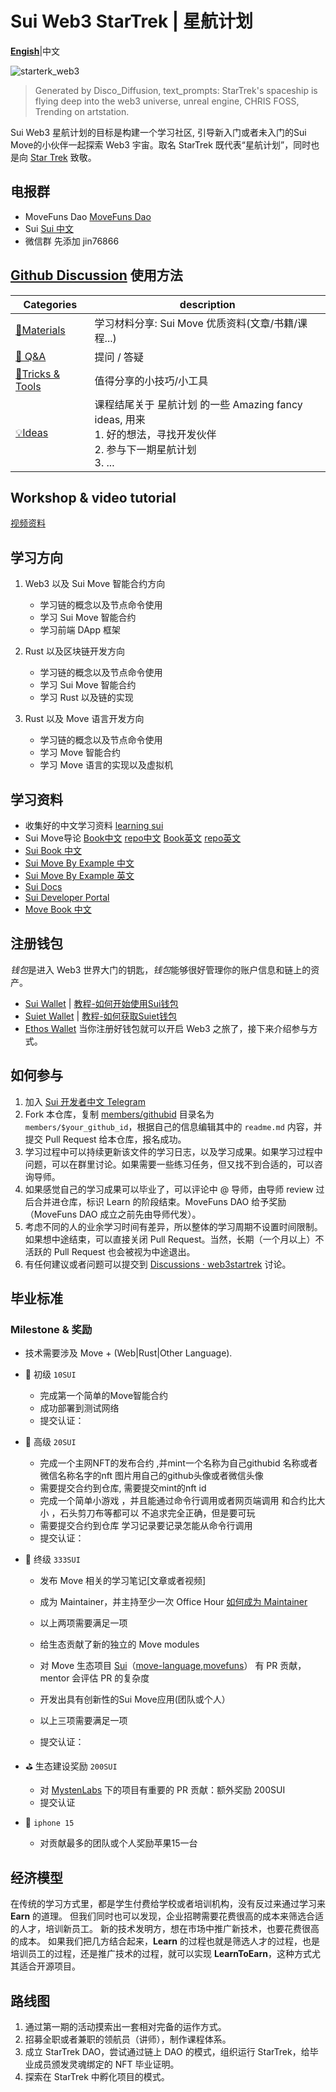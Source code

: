 # Sui Web3 StarTrek | 星航计划

**[Engish](https://github.com/movefuns/web3startrek/blob/main/README.md)**|中文

![starterk_web3](https://raw.githubusercontent.com/movefuns/web3startrek/main/cover/starterk_web3.png)

> Generated by Disco_Diffusion, text_prompts:  StarTrek's spaceship is flying deep into the web3 universe, unreal engine, CHRIS FOSS, Trending on artstation.

Sui Web3 星航计划的目标是构建一个学习社区, 引导新入门或者未入门的Sui Move的小伙伴一起探索 Web3 宇宙。取名 StarTrek 既代表“星航计划”，同时也是向 [Star Trek](https://en.wikipedia.org/wiki/Star_Trek) 致敬。

## 电报群 

- MoveFuns Dao [MoveFuns Dao](https://t.me/movefunsdao)
- Sui [Sui 中文](https://t.me/sui_dev_cn)
- 微信群 先添加 jin76866

## [Github Discussion](https://github.com/movefuns/SuiStartrek/discussions) 使用方法



| Categories                                                   | description                                                  |
| ------------------------------------------------------------ | ------------------------------------------------------------ |
| [🍪Materials](https://github.com/movefuns/SuiStartrek/discussions/categories/materials) | 学习材料分享:  Sui Move 优质资料(文章/书籍/课程...)    |
| [🙏 Q&A](https://github.com/movefuns/SuiStartrek/discussions/categories/q-a) | 提问 / 答疑                                                  |
| [🔧Tricks & Tools](https://github.com/movefuns/SuiStartrek/discussions/categories/tricks-tools) | 值得分享的小技巧/小工具<br /> |
| [💡Ideas](https://github.com/movefuns/SuiStartrek/discussions/categories/ideas) | 课程结尾关于 星航计划 的一些 Amazing fancy ideas, 用来<br />1. 好的想法，寻找开发伙伴 <br />2. 参与下一期星航计划 <br />3. ... |

## Workshop & video tutorial

[视频资料](https://github.com/movefuns/SuiStartrek/blob/main/video.md)

## 学习方向

1. Web3 以及 Sui Move 智能合约方向

    * 学习链的概念以及节点命令使用
    * 学习 Sui Move 智能合约
    * 学习前端 DApp 框架

2. Rust 以及区块链开发方向

    * 学习链的概念以及节点命令使用
    * 学习 Sui Move 智能合约
    * 学习 Rust 以及链的实现

3. Rust 以及 Move 语言开发方向

    * 学习链的概念以及节点命令使用
    * 学习 Move 智能合约
    * 学习 Move 语言的实现以及虚拟机



## 学习资料
* 收集好的中文学习资料 [learning sui](https://github.com/movefuns/learning-sui)
* Sui Move导论 [Book中文](https://intro-zh.sui-book.com/) [repo中文](https://github.com/RandyPen/sui-move-intro-course-zh)
  [Book英文](https://intro.sui-book.com/) [repo英文](https://github.com/sui-foundation/sui-move-intro-course)
* [Sui Book 中文](https://sui-book.com/)
* [Sui Move By Example 中文](https://examples.sui-book.com)
* [Sui Move By Example 英文](https://examples.sui.io/)
* [Sui Docs](https://docs.sui.io/build)
* [Sui Developer Portal](https://sui.io/developers)
* [Move Book 中文](https://move-book.com/cn/)




## 注册钱包

*钱包*是进入 Web3 世界大门的钥匙，*钱包*能够很好管理你的账户信息和链上的资产。

*  [Sui Wallet](https://chrome.google.com/webstore/detail/opcgpfmipidbgpenhmajoajpbobppdil)  |    [教程-如何开始使用Sui钱包](https://mp.weixin.qq.com/s/-_hCFUO-62hv9amPzmJdeg)
*  [Suiet Wallet](https://chrome.google.com/webstore/detail/suiet-sui-wallet/khpkpbbcccdmmclmpigdgddabeilkdpd)   |  [教程-如何获取Suiet钱包](https://suiet.app/blog/what-is-suiet-sui-wallet-how-to-use-sui-wallet)
*  [Ethos Wallet](https://ethoswallet.xyz/)
当你注册好钱包就可以开启 Web3 之旅了，接下来介绍参与方式。

## 如何参与

1. 加入 [Sui 开发者中文 Telegram](https://t.me/sui_dev_cn)
2. Fork 本仓库，复制 [members/githubid](./members/githubid) 目录名为 `members/$your_github_id`，根据自己的信息编辑其中的 `readme.md` 内容，并提交 Pull Request 给本仓库，报名成功。
3. 学习过程中可以持续更新该文件的学习日志，以及学习成果。如果学习过程中问题，可以在群里讨论。如果需要一些练习任务，但又找不到合适的，可以咨询导师。
4. 如果感觉自己的学习成果可以毕业了，可以评论中 @ 导师，由导师 review 过后合并进仓库，标识 Learn 的阶段结束。MoveFuns DAO 给予奖励（MoveFuns DAO 成立之前先由导师代发）。
5. 考虑不同的人的业余学习时间有差异，所以整体的学习周期不设置时间限制。如果想中途结束，可以直接关闭 Pull Request。当然，长期（一个月以上）不活跃的 Pull Request 也会被视为中途退出。
6. 有任何建议或者问题可以提交到 [Discussions · web3startrek](https://github.com/movefuns/web3startrek/discussions) 讨论。

## 毕业标准


### Milestone & 奖励

* 技术需要涉及 Move + (Web|Rust|Other Language).

- 🥉 初级 `10SUI`
    - 完成第一个简单的Move智能合约
    - 成功部署到测试网络
    - 提交认证：
 
      
- 🥈 高级 `20SUI`
   - 完成一个主网NFT的发布合约 ,并mint一个名称为自己githubid 名称或者微信名称名字的nft 图片用自己的github头像或者微信头像
   - 需要提交合约到仓库, 需要提交mint的nft id
   - 完成一个简单小游戏 ，并且能通过命令行调用或者网页端调用 和合约比大小 ，石头剪刀布等都可以 不追求完全正确，但是要可玩
   - 需要提交合约到仓库 学习记录要记录怎能从命令行调用
   - 提交认证：
 
      
- 🏅 终级 `333SUI`
    - 发布 Move 相关的学习笔记[文章或者视频]
    - 成为 Maintainer，并主持至少一次 Office Hour [如何成为 Maintainer](https://www.notion.so/Maintainer-629b476e32d84f7da9faaeef40b3e259?pvs=21)
    - 以上两项需要满足一项
    
    - 给生态贡献了新的独立的 Move modules
    - 对 Move 生态项目 [Sui](https://github.com/MystenLabs/sui)（[move-language](https://github.com/move-language),[movefuns](https://github.com/movefuns)） 有 PR 贡献，mentor 会评估 PR 的复杂度
    - 开发出具有创新性的Sui Move应用(团队或个人）
    - 以上三项需要满足一项
    - 提交认证：
 
      
- ⛳ 生态建设奖励 `200SUI`
    - 对 [MystenLabs](https://github.com/MystenLabs) 下的项目有重要的 PR 贡献：额外奖励 200SUI
    - 提交认证
 
- 🍎 `iphone 15`
    - 对贡献最多的团队或个人奖励苹果15一台


## 经济模型

在传统的学习方式里，都是学生付费给学校或者培训机构，没有反过来通过学习来 **Earn** 的道理。
但我们同时也可以发现，企业招聘需要花费很高的成本来筛选合适的人才，培训新员工。
新的技术发明方，想在市场中推广新技术，也要花费很高的成本。
如果我们把几方结合起来，**Learn** 的过程也就是筛选人才的过程，也是培训员工的过程，还是推广技术的过程，就可以实现 **LearnToEarn**，这种方式尤其适合开源项目。


## 路线图

1. 通过第一期的活动摸索出一套相对完备的运作方式。
2. 招募全职或者兼职的领航员（讲师），制作课程体系。
3. 成立 StarTrek DAO，尝试通过链上 DAO 的模式，组织运行 StarTrek，给毕业成员颁发灵魂绑定的 NFT 毕业证明。
4. 探索在 StarTrek 中孵化项目的模式。

